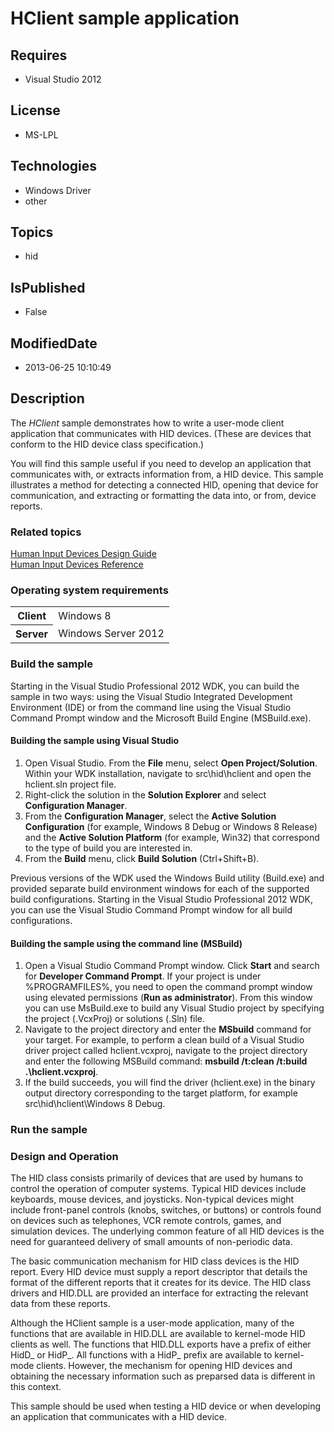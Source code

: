 # HClient sample application
## Requires
* Visual Studio 2012
## License
* MS-LPL
## Technologies
* Windows Driver
* other
## Topics
* hid
## IsPublished
* False
## ModifiedDate
* 2013-06-25 10:10:49
## Description

<div id="mainSection">
<p>The <i>HClient</i> sample demonstrates how to write a user-mode client application that communicates with HID devices. (These are devices that conform to the HID device class specification.)
</p>
<p>You will find this sample useful if you need to develop an application that communicates with, or extracts information from, a HID device. This sample illustrates a method for detecting a connected HID, opening that device for communication, and extracting
 or formatting the data into, or from, device reports.</p>
<h3><a id="related_topics"></a>Related topics</h3>
<dl><dt><a href="http://msdn.microsoft.com/en-us/library/windows/hardware/ff539952">Human Input Devices Design Guide</a>
</dt><dt><a href="http://msdn.microsoft.com/en-us/library/windows/hardware/ff539956">Human Input Devices Reference</a>
</dt></dl>
<h3>Operating system requirements</h3>
<table>
<tbody>
<tr>
<th>Client</th>
<td><dt>Windows&nbsp;8 </dt></td>
</tr>
<tr>
<th>Server</th>
<td><dt>Windows Server&nbsp;2012 </dt></td>
</tr>
</tbody>
</table>
<h3>Build the sample</h3>
<p>Starting in the Visual Studio Professional&nbsp;2012 WDK, you can build the sample in two ways: using the Visual Studio Integrated Development Environment (IDE) or from the command line using the Visual Studio Command Prompt window and the Microsoft Build Engine
 (MSBuild.exe).</p>
<h4><a id="Building_the_sample_using_Visual_Studio"></a><a id="building_the_sample_using_visual_studio"></a><a id="BUILDING_THE_SAMPLE_USING_VISUAL_STUDIO"></a>Building the sample using Visual Studio</h4>
<ol>
<li>Open Visual Studio. From the <b>File</b> menu, select <b>Open Project/Solution</b>. Within your WDK installation, navigate to src\hid\hclient and open the hclient.sln project file.
</li><li>Right-click the solution in the <b>Solution Explorer</b> and select <b>Configuration Manager</b>.
</li><li>From the <b>Configuration Manager</b>, select the <b>Active Solution Configuration</b> (for example, Windows&nbsp;8 Debug or Windows&nbsp;8 Release) and the
<b>Active Solution Platform</b> (for example, Win32) that correspond to the type of build you are interested in.
</li><li>From the <b>Build</b> menu, click <b>Build Solution</b> (Ctrl&#43;Shift&#43;B). </li></ol>
<p>Previous versions of the WDK used the Windows Build utility (Build.exe) and provided separate build environment windows for each of the supported build configurations. Starting in the Visual Studio Professional&nbsp;2012 WDK, you can use the Visual Studio Command
 Prompt window for all build configurations.</p>
<h4><a id="Building_the_sample_using_the_command_line__MSBuild_"></a><a id="building_the_sample_using_the_command_line__msbuild_"></a><a id="BUILDING_THE_SAMPLE_USING_THE_COMMAND_LINE__MSBUILD_"></a>Building the sample using the command line (MSBuild)</h4>
<ol>
<li>Open a Visual Studio Command Prompt window. Click <b>Start</b> and search for
<b>Developer Command Prompt</b>. If your project is under %PROGRAMFILES%, you need to open the command prompt window using elevated permissions (<b>Run as administrator</b>). From this window you can use MsBuild.exe to build any Visual Studio project by specifying
 the project (.VcxProj) or solutions (.Sln) file. </li><li>Navigate to the project directory and enter the <b>MSbuild</b> command for your target. For example, to perform a clean build of a Visual Studio driver project called hclient.vcxproj, navigate to the project directory and enter the following MSBuild command:
<b>msbuild /t:clean /t:build .\hclient.vcxproj</b>. </li><li>If the build succeeds, you will find the driver (hclient.exe) in the binary output directory corresponding to the target platform, for example src\hid\hclient\Windows&nbsp;8 Debug.
</li></ol>
<h3>Run the sample</h3>
<h3><a id="Design_and_Operation"></a><a id="design_and_operation"></a><a id="DESIGN_AND_OPERATION"></a>Design and Operation</h3>
<p>The HID class consists primarily of devices that are used by humans to control the operation of computer systems. Typical HID devices include keyboards, mouse devices, and joysticks. Non-typical devices might include front-panel controls (knobs, switches,
 or buttons) or controls found on devices such as telephones, VCR remote controls, games, and simulation devices. The underlying common feature of all HID devices is the need for guaranteed delivery of small amounts of non-periodic data.</p>
<p>The basic communication mechanism for HID class devices is the HID report. Every HID device must supply a report descriptor that details the format of the different reports that it creates for its device. The HID class drivers and HID.DLL are provided an
 interface for extracting the relevant data from these reports.</p>
<p>Although the HClient sample is a user-mode application, many of the functions that are available in HID.DLL are available to kernel-mode HID clients as well. The functions that HID.DLL exports have a prefix of either HidD_ or HidP_. All functions with a
 HidP_ prefix are available to kernel-mode clients. However, the mechanism for opening HID devices and obtaining the necessary information such as preparsed data is different in this context.</p>
<p>This sample should be used when testing a HID device or when developing an application that communicates with a HID device.
</p>
</div>
